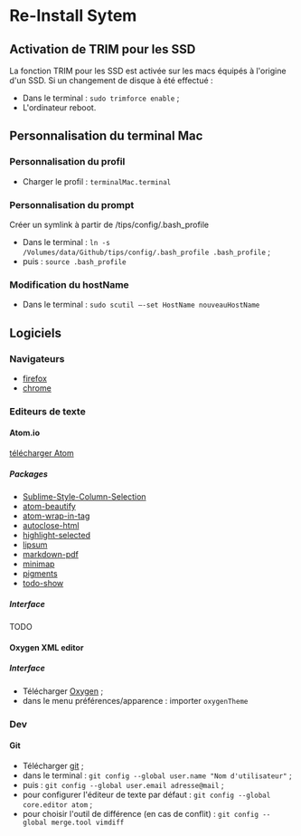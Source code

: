 # Re-Install Sytem

## Activation de TRIM pour les SSD

La fonction TRIM pour les SSD est activée sur les macs équipés à l'origine d'un SSD. Si un changement de disque à été effectué :
* Dans le terminal : `sudo trimforce enable` ;
* L'ordinateur reboot.

## Personnalisation du terminal Mac

### Personnalisation du profil

* Charger le profil : `terminalMac.terminal`

### Personnalisation du prompt

Créer un symlink à partir de /tips/config/.bash_profile
* Dans le terminal : `ln -s /Volumes/data/Github/tips/config/.bash_profile .bash_profile` ;
* puis : `source .bash_profile`

### Modification du hostName

* Dans le terminal : `sudo scutil –-set HostName nouveauHostName`

## Logiciels

### Navigateurs
* [firefox](https://www.mozilla.org/fr/firefox/new/)
* [chrome](https://www.google.fr/chrome/browser/desktop/)

### Editeurs de texte

#### Atom.io

[télécharger Atom](https://atom.io/)

##### Packages

* [Sublime-Style-Column-Selection](https://atom.io/packages/Sublime-Style-Column-Selection)
* [atom-beautify](https://atom.io/packages/atom-beautify)
* [atom-wrap-in-tag](https://atom.io/packages/atom-wrap-in-tag)
* [autoclose-html](https://atom.io/packages/autoclose-html)
* [highlight-selected](https://atom.io/packages/highlight-selected)
* [lipsum](https://atom.io/packages/lipsum)
* [markdown-pdf](https://atom.io/packages/markdown-pdf)
* [minimap](https://atom.io/packages/minimap)
* [pigments](https://atom.io/packages/pigments)
* [todo-show](https://atom.io/packages/todo-show)

##### Interface

TODO

#### Oxygen XML editor
##### Interface
* Télécharger [Oxygen](https://www.oxygenxml.com/) ;
* dans le menu préférences/apparence : importer `oxygenTheme`
### Dev

#### Git

* Télécharger [git](https://git-scm.com/) ;
* dans le terminal : `git config --global user.name "Nom d'utilisateur"` ;
* puis : `git config --global user.email adresse@mail` ;
* pour configurer l'éditeur de texte par défaut : `git config --global core.editor atom` ;
* pour choisir l'outil de différence (en cas de conflit) : `git config --global merge.tool vimdiff`
